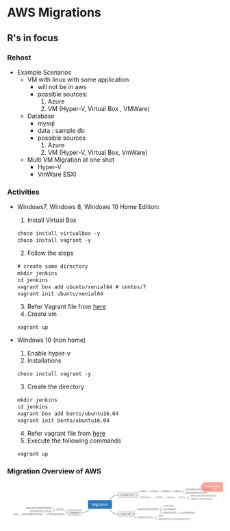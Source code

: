 # AWS Migrations

## R's in focus

### Rehost
* Example Scenarios
    * VM with linux with some application 
        * will not be in aws
        * possible sources: 
            1. Azure
            2. VM (Hyper-V, Virtual Box , VMWare)
    * Database 
        * mysql
        * data : sample db
        * possible sources
            1. Azure
            2. VM (Hyper-V, Virtual Box, VmWare)
    * Multi VM Migration at one shot
        * Hyper-V
        * VmWare ESXI

### Activities

* Windows7, Windows 8, Windows 10 Home Edition:
    1. Install Virtual Box
    ```
    choco install virtualbox -y
    choco install vagrant -y
    ```
    2. Follow the steps
    ```
    # create some directory
    mkdir jenkins
    cd jenkins
    vagrant box add ubuntu/xenial64 # centos/7
    vagrant init ubuntu/xenial64
    ```
    3. Refer Vagrant file from [here](./VirtualBox/Vagrantfile)
    4. Create vm
    ```
    vagrant up
    ```


* Windows 10 (non home)
    1. Enable hyper-v
    2. Installations
    ```
    choco install vagrant -y
    ```
    3. Create the directory
    ```
    mkdir jenkins
    cd jenkins
    vagrant box add bento/ubuntu16.04
    vagrant init bento/ubuntu16.04
    ```
    4. Refer vagrant file from [here](./Hyperv/Vagrantfile)
    5. Execute the following commands
    ```
    vagrant up
    ```
	
	
	
### Migration Overview of AWS
![Preview](./Images/migration.png)